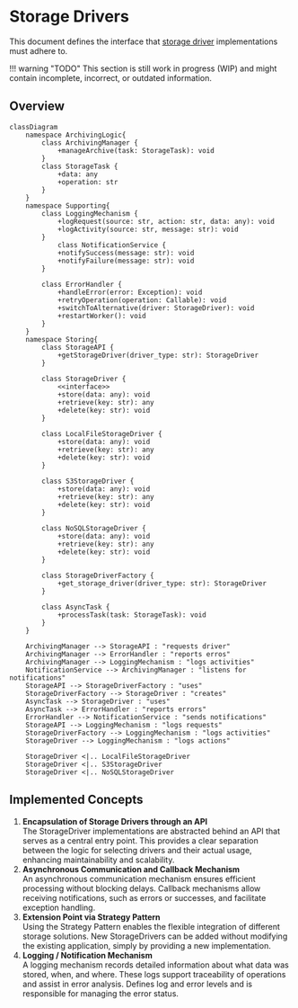 # Storage Drivers

This document defines the interface that [storage driver](../../components/storage-drivers) implementations must adhere to.

!!! warning "TODO"
    This section is still work in progress (WIP) and might contain incomplete, incorrect, or outdated information.

## Overview
```mermaid
classDiagram 
    namespace ArchivingLogic{
        class ArchivingManager {
            +manageArchive(task: StorageTask): void
        }
        class StorageTask {
            +data: any
            +operation: str
        }   
    }
    namespace Supporting{
        class LoggingMechanism {
            +logRequest(source: str, action: str, data: any): void
            +logActivity(source: str, message: str): void
        }
            class NotificationService {
            +notifySuccess(message: str): void
            +notifyFailure(message: str): void
        }

        class ErrorHandler {
            +handleError(error: Exception): void
            +retryOperation(operation: Callable): void
            +switchToAlternative(driver: StorageDriver): void
            +restartWorker(): void
        }
    }
    namespace Storing{
        class StorageAPI {
            +getStorageDriver(driver_type: str): StorageDriver
        }

        class StorageDriver {
            <<interface>>
            +store(data: any): void
            +retrieve(key: str): any
            +delete(key: str): void
        }

        class LocalFileStorageDriver {
            +store(data: any): void
            +retrieve(key: str): any
            +delete(key: str): void
        }

        class S3StorageDriver {
            +store(data: any): void
            +retrieve(key: str): any
            +delete(key: str): void
        }

        class NoSQLStorageDriver {
            +store(data: any): void
            +retrieve(key: str): any
            +delete(key: str): void
        }

        class StorageDriverFactory {
            +get_storage_driver(driver_type: str): StorageDriver
        }

        class AsyncTask {
            +processTask(task: StorageTask): void
        }
    }

    ArchivingManager --> StorageAPI : "requests driver"
    ArchivingManager --> ErrorHandler : "reports erros"
    ArchivingManager --> LoggingMechanism : "logs activities"
    NotificationService --> ArchivingManager : "listens for notifications"
    StorageAPI --> StorageDriverFactory : "uses"
    StorageDriverFactory --> StorageDriver : "creates"
    AsyncTask --> StorageDriver : "uses"
    AsyncTask --> ErrorHandler : "reports errors"
    ErrorHandler --> NotificationService : "sends notifications"
    StorageAPI --> LoggingMechanism : "logs requests"
    StorageDriverFactory --> LoggingMechanism : "logs activities"
    StorageDriver --> LoggingMechanism : "logs actions"

    StorageDriver <|.. LocalFileStorageDriver
    StorageDriver <|.. S3StorageDriver
    StorageDriver <|.. NoSQLStorageDriver
```

## Implemented Concepts

1. **Encapsulation of Storage Drivers through an API**  
   The StorageDriver implementations are abstracted behind an API that serves as a central entry point. This provides a
   clear separation between the logic for selecting drivers and their actual usage, enhancing maintainability and
   scalability.
2. **Asynchronous Communication and Callback Mechanism**  
   An asynchronous communication mechanism ensures efficient processing without blocking delays. Callback mechanisms
   allow receiving notifications, such as errors or successes, and facilitate exception handling.
3. **Extension Point via Strategy Pattern**  
   Using the Strategy Pattern enables the flexible integration of different storage solutions. New StorageDrivers can be
   added without modifying the existing application, simply by providing a new implementation.
4. **Logging / Notification Mechanism**  
   A logging mechanism records detailed information about what data was stored, when, and where. These logs support
   traceability of operations and assist in error analysis. Defines log and error levels and is responsible for managing
   the error status.
